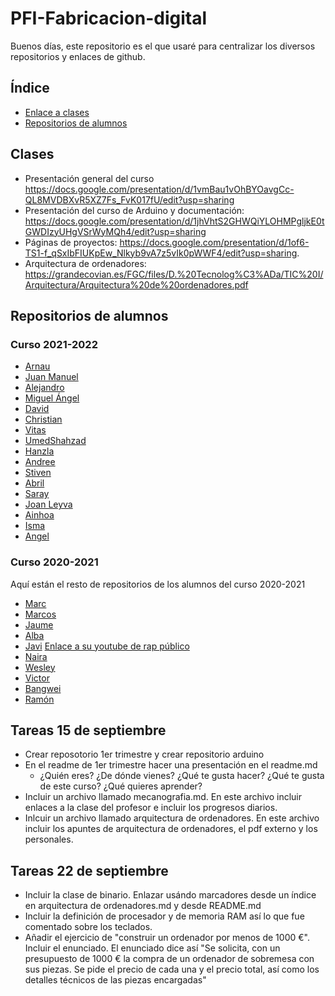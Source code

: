 # PFI-Fabricacion-digital

Buenos días, este repositorio es el que usaré para centralizar los diversos repositorios y enlaces de github. 

## Índice

* [Enlace a clases](#clases)
* [Repositorios de alumnos](#repositorios-de-alumnos)

## Clases

* Presentación general del curso https://docs.google.com/presentation/d/1vmBau1vOhBYOavgCc-QL8MVDBXvR5XZ7Fs_FvK017fU/edit?usp=sharing
* Presentación del curso de Arduino y documentación: https://docs.google.com/presentation/d/1jhVhtS2GHWQiYLOHMPgljkE0tGWDIzyUHgVSrWyMQh4/edit?usp=sharing
* Páginas de proyectos: https://docs.google.com/presentation/d/1of6-TS1-f_qSxIbFIUKpEw_Nlkyb9vA7z5vIk0pWWF4/edit?usp=sharing.
* Arquitectura de ordenadores:
https://grandecovian.es/FGC/files/D.%20Tecnolog%C3%ADa/TIC%20I/Arquitectura/Arquitectura%20de%20ordenadores.pdf



## Repositorios de alumnos 

### Curso 2021-2022

* [Arnau](https://github.com/aRnAu1012/)
* [Juan Manuel](https://github.com/Baultek)
* [Alejandro](https://github.com/Baelyn1/1-Trimestre)
* [Miguel Ángel](https://github.com/miguelamgel1107)
* [David](https://github.com/DavidMenCam)
* [Christian](https://github.com/Tabrih/)
* [Vitas](https://github.com/VitasB)
* [UmedShahzad](https://github.com/umershahzad12)
* [Hanzla](https://github.com/Hanzla55)
* [Andree](https://github.com/Samael696/)
* [Stiven](https://github.com/St1v3n3223/)
* [Abril](https://github.com/jjksimp/)
* [Saray](https://github.com/Mikeey666/)
* [Joan Leyva](https://github.com/Draken666)
* [Ainhoa](https://github.com/Ainhoa0512)
* [Isma](https://github.com/ismamera/)
* [Angel](https://github.com/ANGEY33)


### Curso 2020-2021

Aquí están el resto de repositorios de los alumnos del curso 2020-2021

* [Marc](https://github.com/marc125678/Arduino)
* [Marcos](https://github.com/marcoshens/arduinoo)
* [Jaume](https://github.com/Jsamapro/arduino)
* [Alba](https://github.com/Albitah24/arduino/)
* [Javi](https://github.com/reverte04/arduino) [Enlace a su youtube de rap público](https://www.youtube.com/channel/UCu0FMoy093Dnx6avLm4D-Aw)
* [Naira](https://github.com/chechiliaa/arduino)
* [Wesley](https://github.com/Wesley3455/Arduino-/)
* [Victor](https://github.com/XXDARKNIGHTXX/arduino)
* [Bangwei](https://github.com/chenbangwei/Arduino)
* [Ramón](https://github.com/ItsMonxxu/Arduino)

## Tareas 15 de septiembre

- Crear reposotorio 1er trimestre y crear repositorio arduino 
- En el readme de 1er trimestre hacer una presentación en el readme.md 
    - ¿Quién eres? ¿De dónde vienes? ¿Qué te gusta hacer? ¿Qué te gusta de este curso? ¿Qué quieres aprender?
- Incluir un archivo llamado mecanografia.md. En este archivo incluir enlaces a la clase del profesor e incluir los progresos diarios. 
- Inlcuir un archivo llamado arquitectura de ordenadores. En este archivo incluir los apuntes de arquitectura de ordenadores, el pdf externo y los personales. 

## Tareas 22 de septiembre

- Incluir la clase de binario. Enlazar usándo marcadores desde un índice en arquitectura de ordenadores.md y desde README.md
- Incluir la definición de procesador y de memoria RAM así lo que fue comentado sobre los teclados. 
- Añadir el ejercicio de "construir un ordenador por menos de 1000 €". Incluir el enunciado. El enunciado dice así "Se solicita, con un presupuesto de 1000 € la compra de un ordenador de sobremesa con sus piezas. Se pide el precio de cada una y el precio total, así como los detalles técnicos de las piezas encargadas"

